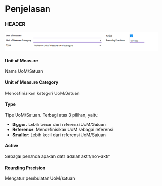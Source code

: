 # Penjelasan

### <a name="bagian-header">HEADER</a>

![](../../img/uom/form.png)

#### <a name="field-name">Unit of Measure</a>

Nama UoM/Satuan

#### <a name="field-category-id">Unit of Measure Category</a>

Mendefinisikan kategori UoM/Satuan

#### <a name="field-uom-type">Type</a>

Tipe UoM/Satuan. Terbagi atas 3 pilihan, yaitu:<br />
* **Bigger**: Lebih besar dari referensi UoM/Satuan
* **Reference**: Mendefinisikan UoM sebagai referensi
* **Smaller**: Lebih kecil dari referensi UoM/Satuan

#### <a name="field-active">Active</a>

Sebagai penanda apakah data adalah aktif/non-aktif

#### <a name="field-rounding">Rounding Precision</a>

Mengatur pembulatan UoM/satuan

